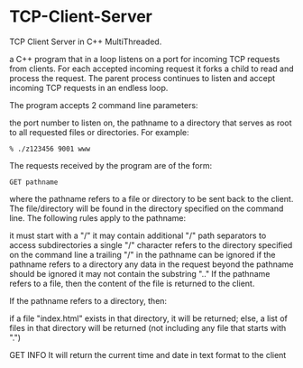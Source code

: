 # TCP-Client-Server
TCP Client Server in C++ MultiThreaded. 

a C++ program that in a loop listens on a port for incoming TCP requests from clients. 
For each accepted incoming request it forks a child to read and process the request. 
The parent process continues to listen and accept incoming TCP requests in an endless loop.


The program accepts 2 command line parameters:

the port number to listen on,
the pathname to a directory that serves as root to all requested files or directories.
For example:

	% ./z123456 9001 www
The requests received by the program are of the form:

	GET pathname
where the pathname refers to a file or directory to be sent back to the client. The file/directory will be found in the directory specified on the command line. The following rules apply to the pathname:

it must start with a "/"
it may contain additional "/" path separators to access subdirectories
a single "/" character refers to the directory specified on the command line
a trailing "/" in the pathname can be ignored if the pathname refers to a directory
any data in the request beyond the pathname should be ignored
it may not contain the substring ".."
If the pathname refers to a file, then the content of the file is returned to the client.

If the pathname refers to a directory, then:

if a file "index.html" exists in that directory, it will be returned;
else, a list of files in that directory will be returned (not including any file that starts with ".")

  GET INFO 
 It will return the current time and date in text format to the client

